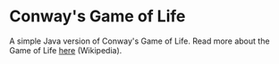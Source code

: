 # Conway's Game of Life
A simple Java version of Conway's Game of Life.
Read more about the Game of Life [here](https://en.wikipedia.org/wiki/Conway%27s_Game_of_Life) (Wikipedia).
